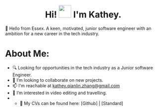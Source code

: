 <div id="header" align="center">
<h1>
Hi! <img src="https://media.giphy.com/media/hvRJCLFzcasrR4ia7z/giphy.gif" width="40"> I'm Kathey.
</h1>
</div>

👋 Hello from Essex. A keen, motivated, junior software engineer with an ambition for a new career in the tech industry.

 # About Me:
- 🔍 Looking for opportunities in the tech industry as a Junior software Engineer.
- 💞️ I’m looking to collaborate on new projects. 
- 📫 I'm reachable at kathey.qianlin.zhang@gmail.com
- 👀 I’m interested in video editing and travelling.
- * 📝 My CVs can be found here: [Github] | [Standard]

<!---
Kaz2024/Kaz2024 is a ✨ special ✨ repository because its `README.md` (this file) appears on your GitHub profile.
You can click the Preview link to take a look at your changes.
--->
